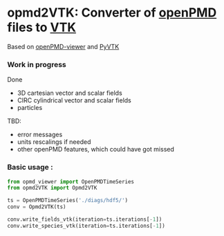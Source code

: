 # opmd2VTK: Converter of [openPMD](http://www.openpmd.org/#/start) files to  [VTK](https://www.vtk.org) 

Based on [openPMD-viewer](https://github.com/openPMD/openPMD-viewer) and [PyVTK](https://github.com/pearu/pyvtk)

### Work in progress

Done
- 3D cartesian vector and scalar fields
- CIRC cylindrical vector and scalar fields
- particles

TBD:
- error messages
- units rescalings if needed
- other openPMD features, which could have got missed

### Basic usage :
```python
from opmd_viewer import OpenPMDTimeSeries
from opmd2VTK import Opmd2VTK

ts = OpenPMDTimeSeries('./diags/hdf5/')
conv = Opmd2VTK(ts)

conv.write_fields_vtk(iteration=ts.iterations[-1])
conv.write_species_vtk(iteration=ts.iterations[-1])
```
